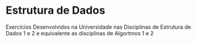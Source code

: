 # Estrutura de Dados
Exercícios Desenvolvidos na Universidade nas Disciplinas de Estrutura de Dados 1 e 2
                                     e equivalente as disciplinas de Algortmos 1 e 2
